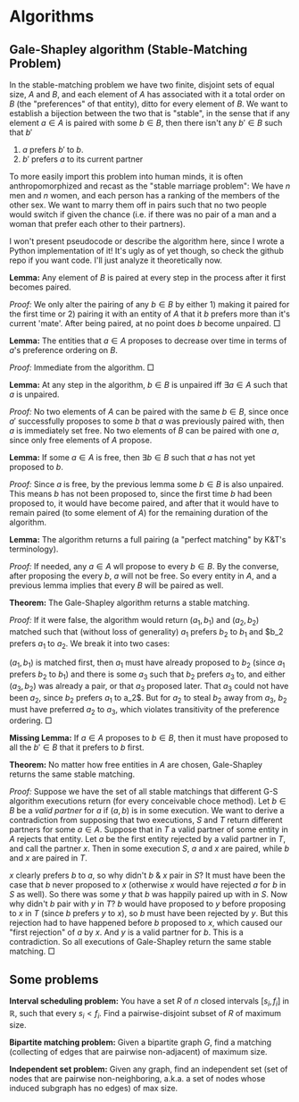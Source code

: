 # Algorithms

## Gale-Shapley algorithm (Stable-Matching Problem)
In the stable-matching problem we have two finite, disjoint sets of equal size, $A$ and $B$, and each element of $A$ has associated with it a total order on $B$ (the "preferences" of that entity), ditto for every element of $B$. We want to establish a bijection between the two that is "stable", in the sense that if any element $a \in A$ is paired with some $b \in B$, then there isn't any $b' \in B$ such that $b'$

 1. $a$ prefers $b'$ to $b$.
 2. $b'$ prefers $a$ to its current partner

To more easily import this problem into human minds, it is often anthropomorphized and recast as the "stable marriage problem": We have $n$ men and $n$ women, and each person has a ranking of the members of the other sex. We want to marry them off in pairs such that no two people would switch if given the chance (i.e. if there was no pair of a man and a woman that prefer each other to their partners).

I won't present pseudocode or describe the algorithm here, since I wrote a Python implementation of it! It's ugly as of yet though, so check the github repo if you want code. I'll just analyze it theoretically now.

**Lemma:** Any element of $B$ is paired at every step in the process after it first becomes paired.

*Proof:* We only alter the pairing of any $b \in B$ by either 1) making it paired for the first time or 2) pairing it with an entity of $A$ that it $b$ prefers more than it's current 'mate'. After being paired, at no point does $b$ become unpaired. $\Box$

**Lemma:** The entities that $a \in A$ proposes to decrease over time in terms of $a$'s preference ordering on $B$.

*Proof:* Immediate from the algorithm. $\Box$

**Lemma:** At any step in the algorithm, $b \in B$ is unpaired iff $\exists a \in A$ such that $a$ is unpaired.

*Proof:* No two elements of $A$ can be paired with the same $b \in B$, since once $a'$ successfully proposes to some $b$ that $a$ was previously paired with, then $a$ is immediately set free. No two elements of $B$ can be paired with one $a$, since only free elements of $A$ propose.

**Lemma:** If some $a \in A$ is free, then $\exists b \in B$ such that $a$ has not yet proposed to $b$.

*Proof:* Since $a$ is free, by the previous lemma some $b \in B$ is also unpaired. This means $b$ has not been proposed to, since the first time $b$ had been proposed to, it would have become paired, and after that it would have to remain paired (to some element of $A$) for the remaining duration of the algorithm.

**Lemma:** The algorithm returns a full pairing (a "perfect matching" by K&T's terminology).

*Proof:* If needed, any $a \in A$ wll propose to every $b \in B$. By the converse, after proposing the every $b$, $a$ will not be free. So every entity in $A$, and a previous lemma implies that every $B$ will be paired as well.


**Theorem:** The Gale-Shapley algorithm returns a stable matching.

*Proof:* If it were false, the algorithm would return $(a_1, b_1)$ and $(a_2, b_2)$ matched such that (without loss of generality) $a_1$ prefers $b_2$ to $b_1$ and $b_2 prefers $a_1$ to $a_2$. We break it into two cases:

$(a_1, b_1)$ is matched first, then $a_1$ must have already proposed to $b_2$ (since $a_1$ prefers $b_2$ to $b_1$) and there is some $a_3$ such that $b_2$ prefers $a_3$ to, and either $(a_3, b_2)$ was already a pair, or that $a_3$ proposed later. That $a_3$ could not have been $a_2$, since $b_2$ prefers $a_1$ to a_2$. But for $a_2$ to steal $b_2$ away from $a_3$, $b_2$ must have preferred $a_2$ to $a_3$, which violates transitivity of the preference ordering. $\Box$


**Missing Lemma:** If $a \in A$ proposes to $b \in B$, then it must have proposed to all the $b' \in B$ that it prefers to $b$ first.


**Theorem:** No matter how free entities in $A$ are chosen, Gale-Shapley returns the same stable matching.

*Proof:* Suppose we have the set of all stable matchings that different G-S algorithm executions return (for every conceivable choce method). Let $b \in B$ be a *valid partner* for $a$ if $(a, b)$ is in some execution. We want to derive a contradiction from supposing that two executions, $S$ and $T$ return different partners for some $a \in A$. Suppose that in $T$ a valid partner of some entity in $A$ rejects that entity. Let $a$ be the first entity rejected by a valid partner in $T$, and call the partner $x$. Then in some execution $S$, $a$ and $x$ are paired, while $b$ and $x$ are paired in $T$.

$x$ clearly prefers $b$ to $a$, so why didn't $b$ & $x$ pair in $S$? It must have been the case that $b$ never proposed to $x$ (otherwise $x$ would have rejected $a$ for $b$ in $S$ as well). So there was some $y$ that $b$ was happily paired up with in $S$.  Now why didn't $b$ pair with $y$ in $T$? $b$ would have proposed to $y$ before proposing to $x$ in $T$ (since $b$ prefers $y$ to $x$), so $b$ must have been rejected by $y$. But this rejection had to have happened before $b$ proposed to $x$, which caused our "first rejection" of $a$ by $x$. And $y$ is a valid partner for $b$. This is a contradiction. So all executions of Gale-Shapley return the same stable matching. $\Box$

## Some problems

**Interval scheduling problem:** You have a set $R$ of $n$ closed intervals $[s_i, f_i]$ in $\mathbb{R}$, such that every $s_i < f_i$. Find a pairwise-disjoint subset of $R$ of maximum size.

**Bipartite matching problem:** Given a bipartite graph $G$, find a matching (collecting of edges that are pairwise non-adjacent) of maximum size.

**Independent set problem:** Given any graph, find an independent set (set of nodes that are pairwise non-neighboring, a.k.a. a set of nodes whose induced subgraph has no edges) of max size.
